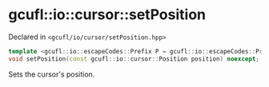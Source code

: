 # gcufl::io::cursor::setPosition
Declared in `<gcufl/io/cursor/setPosition.hpp>`
```cpp
template <gcufl::io::escapeCodes::Prefix P = gcufl::io::escapeCodes::Prefix::Hexadecimal> 
void setPosition(const gcufl::io::cursor::Position position) noexcept;
```
Sets the cursor's position.
